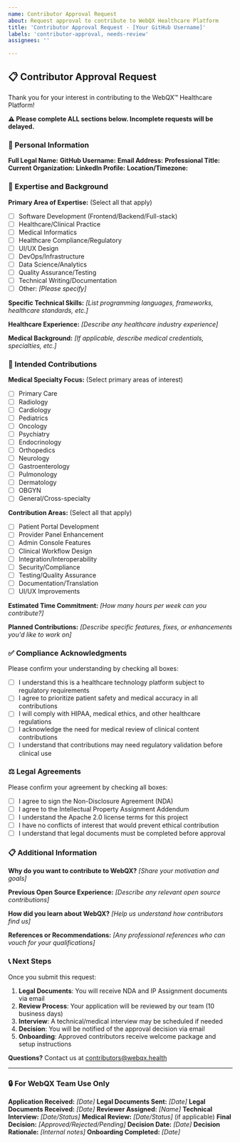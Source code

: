 ```yaml
---
name: Contributor Approval Request
about: Request approval to contribute to WebQX Healthcare Platform
title: 'Contributor Approval Request - [Your GitHub Username]'
labels: 'contributor-approval, needs-review'
assignees: ''

---
```


## 📋 Contributor Approval Request

Thank you for your interest in contributing to the WebQX™ Healthcare Platform!

**⚠️ Please complete ALL sections below. Incomplete requests will be delayed.**

### 👤 Personal Information

**Full Legal Name:** 
**GitHub Username:** 
**Email Address:** 
**Professional Title:** 
**Current Organization:** 
**LinkedIn Profile:** 
**Location/Timezone:** 

### 🎯 Expertise and Background

**Primary Area of Expertise:** (Select all that apply)
- [ ] Software Development (Frontend/Backend/Full-stack)
- [ ] Healthcare/Clinical Practice  
- [ ] Medical Informatics
- [ ] Healthcare Compliance/Regulatory
- [ ] UI/UX Design
- [ ] DevOps/Infrastructure
- [ ] Data Science/Analytics
- [ ] Quality Assurance/Testing
- [ ] Technical Writing/Documentation
- [ ] Other: _[Please specify]_

**Specific Technical Skills:** 
_[List programming languages, frameworks, healthcare standards, etc.]_

**Healthcare Experience:** 
_[Describe any healthcare industry experience]_

**Medical Background:** 
_[If applicable, describe medical credentials, specialties, etc.]_

### 🏥 Intended Contributions

**Medical Specialty Focus:** (Select primary areas of interest)
- [ ] Primary Care
- [ ] Radiology  
- [ ] Cardiology
- [ ] Pediatrics
- [ ] Oncology
- [ ] Psychiatry
- [ ] Endocrinology
- [ ] Orthopedics
- [ ] Neurology
- [ ] Gastroenterology
- [ ] Pulmonology
- [ ] Dermatology
- [ ] OBGYN
- [ ] General/Cross-specialty

**Contribution Areas:** (Select all that apply)
- [ ] Patient Portal Development
- [ ] Provider Panel Enhancement
- [ ] Admin Console Features
- [ ] Clinical Workflow Design
- [ ] Integration/Interoperability
- [ ] Security/Compliance
- [ ] Testing/Quality Assurance
- [ ] Documentation/Translation
- [ ] UI/UX Improvements

**Estimated Time Commitment:** 
_[How many hours per week can you contribute?]_

**Planned Contributions:** 
_[Describe specific features, fixes, or enhancements you'd like to work on]_

### ✅ Compliance Acknowledgments

Please confirm your understanding by checking all boxes:

- [ ] I understand this is a healthcare technology platform subject to regulatory requirements
- [ ] I agree to prioritize patient safety and medical accuracy in all contributions
- [ ] I will comply with HIPAA, medical ethics, and other healthcare regulations
- [ ] I acknowledge the need for medical review of clinical content contributions
- [ ] I understand that contributions may need regulatory validation before clinical use

### ⚖️ Legal Agreements

Please confirm your agreement by checking all boxes:

- [ ] I agree to sign the Non-Disclosure Agreement (NDA)
- [ ] I agree to the Intellectual Property Assignment Addendum
- [ ] I understand the Apache 2.0 license terms for this project
- [ ] I have no conflicts of interest that would prevent ethical contribution
- [ ] I understand that legal documents must be completed before approval

### 📋 Additional Information

**Why do you want to contribute to WebQX?**
_[Share your motivation and goals]_

**Previous Open Source Experience:**
_[Describe any relevant open source contributions]_

**How did you learn about WebQX?**
_[Help us understand how contributors find us]_

**References or Recommendations:**
_[Any professional references who can vouch for your qualifications]_

### 📞 Next Steps

Once you submit this request:

1. **Legal Documents**: You will receive NDA and IP Assignment documents via email
2. **Review Process**: Your application will be reviewed by our team (10 business days)
3. **Interview**: A technical/medical interview may be scheduled if needed
4. **Decision**: You will be notified of the approval decision via email
5. **Onboarding**: Approved contributors receive welcome package and setup instructions

**Questions?** Contact us at contributors@webqx.health

---

### 🔒 For WebQX Team Use Only

**Application Received:** _[Date]_
**Legal Documents Sent:** _[Date]_
**Legal Documents Received:** _[Date]_
**Reviewer Assigned:** _[Name]_
**Technical Interview:** _[Date/Status]_
**Medical Review:** _[Date/Status]_ (if applicable)
**Final Decision:** _[Approved/Rejected/Pending]_
**Decision Date:** _[Date]_
**Decision Rationale:** _[Internal notes]_
**Onboarding Completed:** _[Date]_